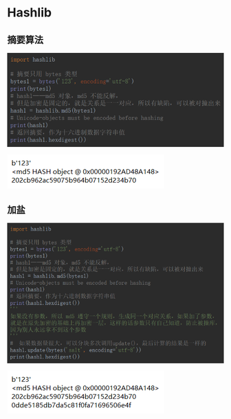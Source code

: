 # Hashlib

## 摘要算法

![1556593847797](Hashlib.assets/1556593847797.png)

![1556594117858](Hashlib.assets/1556594117858.png)

## 加盐

![1556594139657](Hashlib.assets/1556594139657.png)

![1556594162891](Hashlib.assets/1556594162891.png)

